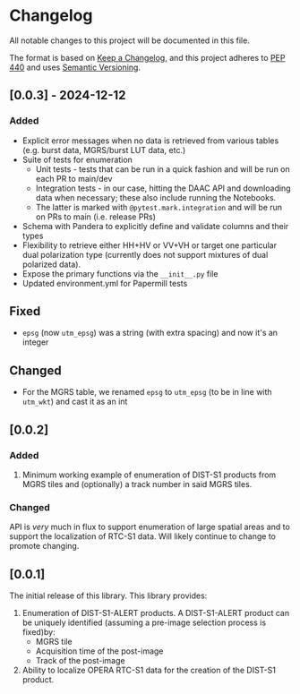 # Changelog

All notable changes to this project will be documented in this file.

The format is based on [Keep a Changelog](https://keepachangelog.com/en/1.0.0/),
and this project adheres to [PEP 440](https://www.python.org/dev/peps/pep-0440/)
and uses [Semantic Versioning](https://semver.org/spec/v2.0.0.html).

## [0.0.3] - 2024-12-12

### Added
* Explicit error messages when no data is retrieved from various tables (e.g. burst data, MGRS/burst LUT data, etc.)
* Suite of tests for enumeration
   * Unit tests - tests that can be run in a quick fashion and will be run on each PR to main/dev
   * Integration tests - in our case, hitting the DAAC API and downloading data when necessary; these also include running the Notebooks.
   * The latter is marked with `@pytest.mark.integration` and will be run on PRs to main (i.e. release PRs)
* Schema with Pandera to explicitly define and validate columns and their types
* Flexibility to retrieve either HH+HV or VV+VH or target one particular dual polarization type (currently does not support mixtures of dual polarized data).
* Expose the primary functions via the `__init__.py` file
* Updated environment.yml for Papermill tests

## Fixed
* `epsg` (now `utm_epsg`) was a string (with extra spacing) and now it's an integer

## Changed
* For the MGRS table, we renamed `epsg` to `utm_epsg` (to be in line with `utm_wkt`) and cast it as an int

## [0.0.2]

### Added
1. Minimum working example of enumeration of DIST-S1 products from MGRS tiles and (optionally) a track number in said MGRS tiles.

### Changed
API is *very* much in flux to support enumeration of large spatial areas and to support the localization of RTC-S1 data. Will likely continue to change to promote changing.

## [0.0.1]

The initial release of this library. This library provides:

1. Enumeration of DIST-S1-ALERT products. A DIST-S1-ALERT product can be uniquely identified (assuming a pre-image selection process is fixed)by:
   + MGRS tile
   + Acquisition time of the post-image
   + Track of the post-image
2. Ability to localize OPERA RTC-S1 data for the creation of the DIST-S1 product.